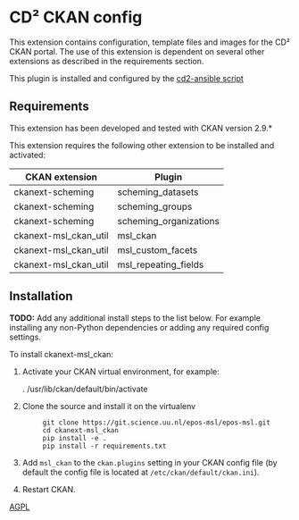 # CD² CKAN config

This extension contains configuration, template files and images for the CD² CKAN portal.
The use of this extension is dependent on several other extensions as described in the requirements section. 

This plugin is installed and configured by the [cd2-ansible script](https://github.com/UtrechtUniversity/cd2-ansible)

## Requirements
This extension has been developed and tested with CKAN version 2.9.*

This extension requires the following other extension to be installed and activated:

| CKAN extension        | Plugin   |
| ---------------       | ------------- |
| ckanext-scheming      | scheming_datasets |
| ckanext-scheming      | scheming_groups |
| ckanext-scheming      | scheming_organizations |
| ckanext-msl_ckan_util | msl_ckan |
| ckanext-msl_ckan_util | msl_custom_facets |
| ckanext-msl_ckan_util | msl_repeating_fields |


## Installation

**TODO:** Add any additional install steps to the list below.
   For example installing any non-Python dependencies or adding any required
   config settings.

To install ckanext-msl_ckan:

1. Activate your CKAN virtual environment, for example:

     . /usr/lib/ckan/default/bin/activate

2. Clone the source and install it on the virtualenv

            git clone https://git.science.uu.nl/epos-msl/epos-msl.git
            cd ckanext-msl_ckan
            pip install -e .
            pip install -r requirements.txt

3. Add `msl_ckan` to the `ckan.plugins` setting in your CKAN
   config file (by default the config file is located at
   `/etc/ckan/default/ckan.ini`).

4. Restart CKAN.


[AGPL](https://www.gnu.org/licenses/agpl-3.0.en.html)
